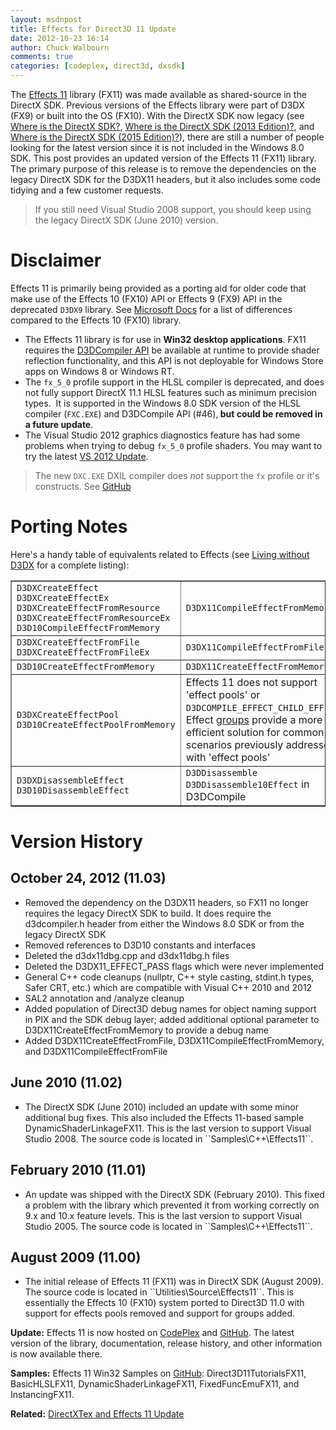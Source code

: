 ```yaml
---
layout: msdnpost
title: Effects for Direct3D 11 Update
date: 2012-10-23 16:14
author: Chuck Walbourn
comments: true
categories: [codeplex, direct3d, dxsdk]
---
```

The <a href="https://docs.microsoft.com/en-us/windows/desktop/direct3d11/d3d11-graphics-programming-guide-effects">Effects 11</a> library (FX11) was made available as shared-source in the DirectX SDK. Previous versions of the Effects library were part of D3DX (FX9) or built into the OS (FX10). With the DirectX SDK now legacy (see <a href="https://walbourn.github.io/where-is-the-directx-sdk/">Where is the DirectX SDK?</a>, <a href="https://walbourn.github.io/where-is-the-directx-sdk-2013-edition/">Where is the DirectX SDK (2013 Edition)?</a>, and <a href="https://walbourn.github.io/where-is-the-directx-sdk-2015-edition/">Where is the DirectX SDK (2015 Edition)?</a>), there are still a number of people looking for the latest version since it is not included in the Windows 8.0 SDK. This post provides an updated version of the Effects 11 (FX11) library. The primary purpose of this release is to remove the dependencies on the legacy DirectX SDK for the D3DX11 headers, but it also includes some code tidying and a few customer requests.
<!--more-->

> If you still need Visual Studio 2008 support, you should keep using the legacy DirectX SDK (June 2010) version.

<h1>Disclaimer</h1>

Effects 11 is primarily being provided as a porting aid for older code that make use of the Effects 10 (FX10) API or Effects 9 (FX9) API in the deprecated <code>D3DX9</code> library. See <a href="https://docs.microsoft.com/en-us/windows/desktop/direct3d11/d3d11-graphics-programming-guide-effects-differences">Microsoft Docs</a> for a list of differences compared to the Effects 10 (FX10) library.

<ul>
 	<li>The Effects 11 library is for use in <strong>Win32 desktop applications</strong>. FX11 requires the <a href="https://walbourn.github.io/hlsl-fxc-and-d3dcompile/">D3DCompiler API</a> be available at runtime to provide shader reflection functionality, and this API is not deployable for Windows Store apps on Windows 8 or Windows RT.</li>
 	<li>The <code>fx_5_0</code> profile support in the HLSL compiler is deprecated, and does not fully support DirectX 11.1 HLSL features such as minimum precision types.  It is supported in the Windows 8.0 SDK version of the HLSL compiler (<code>FXC.EXE</code>) and D3DCompile API (#46),<strong> but could be removed in a future update</strong>.</li>
 	<li>The Visual Studio 2012 graphics diagnostics feature has had some problems when trying to debug <code>fx_5_0</code> profile shaders. You may want to try the latest <a href="http://go.microsoft.com/fwlink/?LinkID=290979">VS 2012 Update</a>.</li>
</ul>

> The new ``DXC.EXE`` DXIL compiler does *not* support the ``fx`` profile or it's constructs. See [GitHub](https://github.com/Microsoft/DirectXShaderCompiler/)

<h1>Porting Notes</h1>

Here's a handy table of equivalents related to Effects (see <a href="https://walbourn.github.io/living-without-d3dx/">Living without D3DX</a> for a complete listing):

<table border="1">
<tbody>
<tr>
<td><code>D3DXCreateEffect
D3DXCreateEffectEx
D3DXCreateEffectFromResource
D3DXCreateEffectFromResourceEx
D3D10CompileEffectFromMemory</code></td>
<td><code>D3DX11CompileEffectFromMemory</code></td>
</tr>
<tr>
<td><code>D3DXCreateEffectFromFile
D3DXCreateEffectFromFileEx</code></td>
<td><code>D3DX11CompileEffectFromFile</code></td>
</tr>
<tr>
<td><code>D3D10CreateEffectFromMemory</code></td>
<td><code>D3DX11CreateEffectFromMemory</code></td>
</tr>
<tr>
<td><code>D3DXCreateEffectPool
D3D10CreateEffectPoolFromMemory</code></td>
<td>Effects 11 does not support 'effect pools'
or <code>D3DCOMPILE_EFFECT_CHILD_EFFECT</code>. Effect <a href="https://docs.microsoft.com/en-us/windows/desktop/direct3d11/d3d11-effect-group-syntax">groups</a> provide a more efficient solution for common scenarios previously addressed with 'effect pools'</td>
</tr>
<tr>
<td><code>D3DXDisassembleEffect
D3D10DisassembleEffect</code></td>
<td><code>D3DDisassemble</code>
<code>D3DDisassemble10Effect</code> in D3DCompile</td>
</tr>
</tbody>
</table>

<h1>Version History</h1>

<h2>October 24, 2012 (11.03)</h2>
<ul>
 	<li>Removed the dependency on the D3DX11 headers, so FX11 no longer requires the legacy DirectX SDK to build. It does require the d3dcompiler.h header from either the Windows 8.0 SDK or from the legacy DirectX SDK</li>
 	<li>Removed references to D3D10 constants and interfaces</li>
 	<li>Deleted the d3dx11dbg.cpp and d3dx11dbg.h files</li>
 	<li>Deleted the D3DX11_EFFECT_PASS flags which were never implemented</li>
 	<li>General C++ code cleanups (nullptr, C++ style casting, stdint.h types, Safer CRT, etc.) which are compatible with Visual C++ 2010 and 2012</li>
 	<li>SAL2 annotation and /analyze cleanup</li>
 	<li>Added population of Direct3D debug names for object naming support in PIX and the SDK debug layer; added additional optional parameter to D3DX11CreateEffectFromMemory to provide a debug name</li>
 	<li>Added D3DX11CreateEffectFromFile, D3DX11CompileEffectFromMemory, and D3DX11CompileEffectFromFile</li>
</ul>

<h2>June 2010 (11.02)</h2>

<ul>
 	<li>The DirectX SDK (June 2010) included an update with some minor additional bug fixes. This also included the Effects 11-based sample DynamicShaderLinkageFX11. This is the last version to support Visual Studio 2008. The source code is located in ``Samples\C++\Effects11``.</li>
</ul>

<h2>February 2010 (11.01)</h2>

<ul>
 	<li>An update was shipped with the DirectX SDK (February 2010). This fixed a problem with the library which prevented it from working correctly on 9.x and 10.x feature levels. This is the last version to support Visual Studio 2005. The source code is located in ``Samples\C++\Effects11``.</li>
</ul>

<h2>August 2009 (11.00)</h2>

<ul>
 	<li>The initial release of Effects 11 (FX11) was in DirectX SDK (August 2009). The source code is located in ``Utilities\Source\Effects11``. This is essentially the Effects 10 (FX10) system ported to Direct3D 11.0 with support for effects pools removed and support for groups added.</li>
</ul>

<strong>Update:</strong> Effects 11 is now hosted on <a href="http://go.microsoft.com/fwlink/?LinkId=271568">CodePlex</a> and <a href="https://github.com/Microsoft/FX11">GitHub</a>. The latest version of the library, documentation, release history, and other information is now available there.

<strong>Samples:</strong> Effects 11 Win32 Samples on <a href="https://github.com/walbourn/directx-sdk-samples">GitHub</a>: Direct3D11TutorialsFX11, BasicHLSLFX11, DynamicShaderLinkageFX11, FixedFuncEmuFX11, and InstancingFX11.

<strong>Related:</strong> <a href="https://walbourn.github.io/directxtex-and-effects-11-update/">DirectXTex and Effects 11 Update</a>
